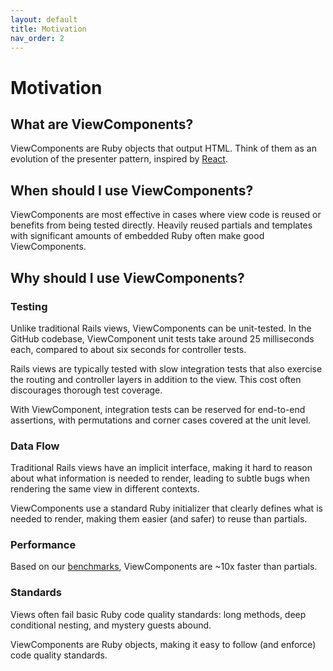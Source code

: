 ```yaml
---
layout: default
title: Motivation
nav_order: 2
---
```



# Motivation

## What are ViewComponents?

ViewComponents are Ruby objects that output HTML. Think of them as an evolution of the presenter pattern, inspired by [React](https://reactjs.org/docs/react-component.html).

## When should I use ViewComponents?

ViewComponents are most effective in cases where view code is reused or benefits from being tested directly. Heavily reused partials and templates with significant amounts of embedded Ruby often make good ViewComponents.

## Why should I use ViewComponents?

### Testing

Unlike traditional Rails views, ViewComponents can be unit-tested. In the GitHub codebase, ViewComponent unit tests take around 25 milliseconds each, compared to about six seconds for controller tests.

Rails views are typically tested with slow integration tests that also exercise the routing and controller layers in addition to the view. This cost often discourages thorough test coverage.

With ViewComponent, integration tests can be reserved for end-to-end assertions, with permutations and corner cases covered at the unit level.

### Data Flow

Traditional Rails views have an implicit interface, making it hard to reason about what information is needed to render, leading to subtle bugs when rendering the same view in different contexts.

ViewComponents use a standard Ruby initializer that clearly defines what is needed to render, making them easier (and safer) to reuse than partials.

### Performance

Based on our [benchmarks](https://github.com/github/view_component/blob/main/performance/benchmark.rb), ViewComponents are ~10x faster than partials.

### Standards

Views often fail basic Ruby code quality standards: long methods, deep conditional nesting, and mystery guests abound.

ViewComponents are Ruby objects, making it easy to follow (and enforce) code quality standards.
